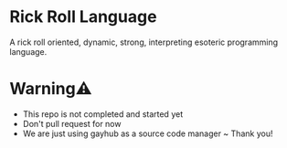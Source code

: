 # Rick Roll Language
A rick roll oriented, dynamic, strong, interpreting esoteric programming language.
# Warning⚠
- This repo is not completed and started yet
- Don't pull request for now
- We are just using gayhub as a source code manager
~ Thank you!
